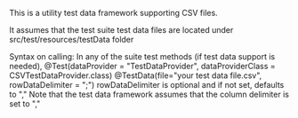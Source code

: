 This is a utility test data framework supporting CSV files.

It assumes that the test suite test data files are located under src/test/resources/testData folder

Syntax on calling:
In any of the suite test methods (if test data support is needed),
@Test(dataProvider = "TestDataProvider", dataProviderClass = CSVTestDataProvider.class)
@TestData(file="your test data file.csv",  rowDataDelimiter = ";")
rowDataDelimiter is optional and if not set, defaults to ","
Note that the test data framework assumes that the column delimiter is set to ","
